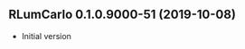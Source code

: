 




<!-- NEWS.md was auto-generated by NEWS.Rmd. Please DO NOT edit by hand!-->

## RLumCarlo 0.1.0.9000-51 (2019-10-08)

  - Initial version

